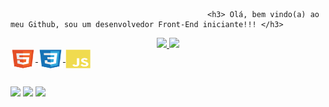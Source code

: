                                                 <h3> Olá, bem vindo(a) ao meu Github, sou um desenvolvedor Front-End iniciante!!! </h3> 

<div align="center">
  <a href="https://github.com/Rennan-Pessanha">
  <img height="180em" src="https://github-readme-stats.vercel.app/api?username=Rennan-Pessanha&show_icons=true&theme=tokyonight&include_all_commits=true&count_private=true"/>
  <img height="180em" src="https://github-readme-stats.vercel.app/api/top-langs/?username=Rennan-Pessanha&layout=compact&langs_count=7&theme=tokyonight"/>
</div>
  
  <img align="center" alt="Rennan-HTML" height="30" width="40" src="https://raw.githubusercontent.com/devicons/devicon/master/icons/html5/html5-original.svg">
  <img align="center" alt="Rennan-CSS" height="30" width="40" src="https://raw.githubusercontent.com/devicons/devicon/master/icons/css3/css3-original.svg">
  <img align="center" alt="Rennan-Js" height="30" width="40" src="https://raw.githubusercontent.com/devicons/devicon/master/icons/javascript/javascript-plain.svg">

  ##
  
  <div>
  <a href="https://www.linkedin.com/in/rennan-pessanha-80520b221/" target="_blank"><img src="https://img.shields.io/badge/-LinkedIn-%230077B5?style=for-the-badge&logo=linkedin&logoColor=white" target="_blank"></a>
<a href="https://instagram.com/rennan.pess" target="_blank"><img src="https://img.shields.io/badge/-Instagram-%23E4405F?style=for-the-badge&logo=instagram&logoColor=white" target="_blank"></a>
<a href = "mailto:rennanpessanha@gmail.com"><img src="https://img.shields.io/badge/-Gmail-%23333?style=for-the-badge&logo=gmail&logoColor=white" target="_blank"></a>
    
  </div>

